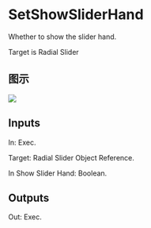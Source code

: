 # SetShowSliderHand

Whether to show the slider hand.

Target is Radial Slider

## 图示

![]($-20221218-17551822.png)

## Inputs

In: Exec.

Target: Radial Slider Object Reference.

In Show Slider Hand: Boolean.  

## Outputs

Out: Exec.

